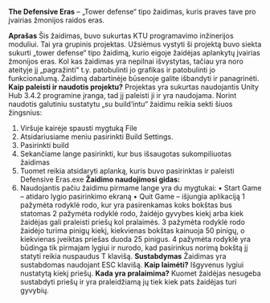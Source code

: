 **The Defensive Eras** – „Tower defense“ tipo žaidimas, kuris praves tave pro įvairias žmonijos raidos eras.

**Aprašas**
Šis žaidimas, buvo sukurtas KTU programavimo inžinerijos moduliui. Tai yra grupinis projektas. Užsiėmus vystyti ši projektą buvo siekta sukurti „tower defense“ tipo žaidimą, kurio eigoje žaidėjas aplankytų įvairias žmonijos eras. Kol kas žaidimas yra nepilnai išvystytas, tačiau yra noro ateityje jį „pagražinti“ t.y. patobulinti jo grafikas ir patobulinti jo funkcionalumą. Žaidimą dabartinėje būsenoje galite išbandyti ir panagrinėti.
**Kaip paleisti ir naudotis projektu?**
Projektas yra sukurtas naudojantis Unity Hub 3.4.2 programine įranga, tad jį paleisti ji ir yra naudojama. Norint naudotis galutiniu sustatytu „su build‘intu“ žaidimu reikia sekti šiuos žingsnius:
1.	Viršuje kairėje spausti mygtuką File 
2.	Atsidariusiame meniu pasirinkti Build Settings.
3.	Pasirinkti build
4.	Sekančiame lange pasirinkti, kur bus išsaugotas sukompiliuotas žaidimas
5.	Tuomet reikia atsidaryti aplanką, kuris buvo pasirinktas ir paleisti Defensive Eras.exe
**Žaidimo naudojimosi gidas:**
1.	Naudojantis pačiu žaidimu pirmame lange yra du mygtukai:
•	Start Game – atidaro lygio pasirinkimo ekraną
•	Quit Game – išjungia aplikaciją
1 pažymėta rodyklė rodo, kur yra pasirenkamas koks bokštas bus statomas
2 pažymėta rodyklė rodo, žaidėjo gyvybes kiekį arba kiek žaidėjas gali praleisti priešų kol pralaimės.
3 pažymėta rodyklė rodo žaidėjo turima pinigų kiekį, kiekvienas bokštas kainuoja 50 pinigų, o kiekvienas įveiktas priešas duoda 25 pinigus.
4 pažymėta rodyklė yra būdinga tik pirmajam lygiui ir nurodo, kad pasirinkus norimą bokštą jį statyti reikia nuspaudus T klavišą.
**Sustabdymas**
Žaidimas yra sustabdomas naudojant ESC klavišą.
**Kaip laimėti?**
Išgyvenus lygiui nustatytą kiekį priešų.
**Kada yra pralaimima?**
Kuomet žaidėjas nesugeba sustabdyti priešų ir yra praleidžiamą jų tiek kiek pats žaidėjas turi gyvybių.
